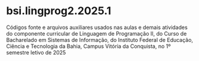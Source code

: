 # bsi.lingprog2.2025.1

Códigos fonte e arquivos auxiliares usados nas aulas e demais atividades do componente curricular de Linguagem de Programação II, do Curso de Bacharelado em Sistemas de Informação, do Instituto Federal de Educação, Ciência e Tecnologia da Bahia, Campus Vitória da Conquista, no 1º semestre letivo de 2025
